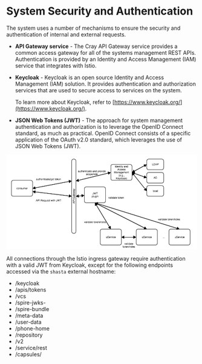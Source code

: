 # System Security and Authentication

The system uses a number of mechanisms to ensure the security and authentication of internal and external requests.

-   **API Gateway service** - The Cray API Gateway service provides a common access gateway for all of the systems management REST APIs. Authentication is provided by an Identity and Access Management \(IAM\) service that integrates with Istio.
-   **Keycloak** - Keycloak is an open source Identity and Access Management \(IAM\) solution. It provides authentication and authorization services that are used to secure access to services on the system.

    To learn more about Keycloak, refer to [https://www.keycloak.org/](https://www.keycloak.org/).

-   **JSON Web Tokens \(JWT\)** - The approach for system management authentication and authorization is to leverage the OpenID Connect standard, as much as practical. OpenID Connect consists of a specific application of the OAuth v2.0 standard, which leverages the use of JSON Web Tokens \(JWT\).

![Security Infrastructure](../../img/operations/Security_Infrastructure.png "Security Infrastructure")

All connections through the Istio ingress gateway require authentication with a valid JWT from Keycloak, except for the following endpoints accessed via the `shasta` external hostname:

-   /keycloak
-   /apis/tokens
-   /vcs
-   /spire-jwks-
-   /spire-bundle
-   /meta-data
-   /user-data
-   /phone-home
-   /repository
-   /v2
-   /service/rest
-   /capsules/
